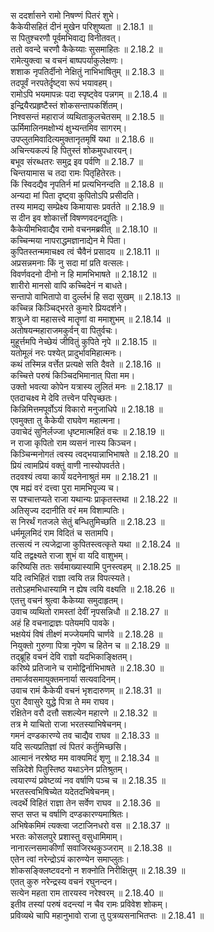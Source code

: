 

  
स ददर्शासने रामो निषण्णं पितरं शुभे।  
कैकेयीसहितं दीनं मुखेन परिशुष्यता ॥ 2.18.1 ॥   
स पितुश्चरणौ पूर्वमभिवाद्य विनीतवत्।  
ततो ववन्दे चरणौ कैकेय्याः सुसमाहितः ॥ 2.18.2 ॥   
रामेत्युक्त्वा च वचनं बाष्पपर्याकुलेक्षणः।  
शशाक नृपतिर्दीनो नेक्षितुं नाभिभाषितुम् ॥ 2.18.3 ॥   
तदपूर्वं नरपतेर्दृष्ट्वा रूपं भयावहम्।  
रामोऽपि भयमापन्नः पदा स्पृष्ट्वेव पन्नगम् ॥ 2.18.4 ॥   
इन्द्रियैरप्रहृष्टैस्तं शोकसन्तापकर्शितम्।  
निश्वसन्तं महाराजं व्यथिताकुलचेतसम् ॥ 2.18.5 ॥   
ऊर्मिमालिनमक्षोभ्यं क्षुभ्यन्तमिव सागरम्।  
उपप्लुतमिवादित्यमुक्तानृतमृषिं यथा ॥ 2.18.6 ॥   
अचिन्त्यकल्पं हि पितुस्तं शोकमुपधारयन्।  
बभूव संरब्धतरः समुद्र इव पर्वणि ॥ 2.18.7 ॥   
चिन्तयामास च तदा रामः पितृहितेरतः।  
किं स्विदद्यैव नृपतिर्न मां प्रत्यभिनन्दति ॥ 2.18.8 ॥   
अन्यदा मां पिता दृष्ट्वा कुपितोऽपि प्रसीदति।  
तस्य मामद्य सम्प्रेक्ष्य किमायासः प्रवर्तते ॥ 2.18.9 ॥   
स दीन इव शोकार्त्तो विषण्णवदनद्युतिः।  
कैकेयीमभिवाद्यैव रामो वचनमब्रवीत् ॥ 2.18.10 ॥   
कच्चिन्मया नापराद्धमज्ञानाद्येन मे पिता।  
कुपितस्तन्ममाचक्ष्व त्वं चैवैनं प्रसादय ॥ 2.18.11 ॥   
अप्रसन्नमनाः किं नु सदा मां प्रति वत्सलः।  
विवर्णवदनो दीनो न हि मामभिभाषते ॥ 2.18.12 ॥   
शारीरो मानसो वापि कच्चिदेनं न बाधते।  
सन्तापो वाभितापो वा दुर्ल्लभं हि सदा सुखम् ॥ 2.18.13 ॥   
कच्चिन्न किञ्चिद्भरते कुमारे प्रियदर्शने।  
शत्रुध्ने वा महासत्त्वे मातॄणां वा ममाशुभम् ॥ 2.18.14 ॥   
अतोषयन्महाराजमकुर्वन् वा पितुर्वचः।  
मुहूर्त्तमपि नेच्छेयं जीवितुं कुपिते नृपे ॥ 2.18.15 ॥   
यतोमूलं नरः पश्येत् प्रादुर्भावमिहात्मनः।  
कथं तस्मिन्न वर्त्तेत प्रत्यक्षे सति दैवते ॥ 2.18.16 ॥   
कच्चित्ते परुषं किञ्चिदभिमानात् पिता मम।  
उक्तो भवत्या कोपेन यत्रास्य लुलितं मनः ॥ 2.18.17 ॥   
एतदाचक्ष्व मे देवि तत्त्वेन परिपृच्छतः।  
किन्निमित्तमपूर्वोऽयं विकारो मनुजाधिपे ॥ 2.18.18 ॥   
एवमुक्ता तु कैकेयी राघवेण महात्मना।  
उवाचेदं सुनिर्लज्जा धृष्टमात्महितं वचः ॥ 2.18.19 ॥   
न राजा कृपितो राम व्यसनं नास्य किञ्चन।  
किञ्चिन्मनोगतं त्वस्य त्वद्भयान्नाभिभाषते ॥ 2.18.20 ॥   
प्रियं त्वामप्रियं वक्तुं वाणी नास्योपवर्तते।  
तदवश्यं त्वया कार्यं यदनेनाश्रुतं मम ॥ 2.18.21 ॥   
एष मह्यं वरं दत्त्वा पुरा मामभिपूज्य च।  
स पश्चात्तप्यते राजा यथान्यः प्राकृतस्तथा ॥ 2.18.22 ॥   
अतिसृज्य ददानीति वरं मम विशाम्पतिः।  
स निरर्थं गतजले सेतुं बन्धितुमिच्छति ॥ 2.18.23 ॥   
धर्ममूलमिदं राम विदितं च सतामपि।  
तत्सत्यं न त्यजेद्राजा कुपितस्त्वत्कृते यथा ॥ 2.18.24 ॥   
यदि तद्वक्ष्यते राजा शुभं वा यदि वाशुभम्।  
करिष्यसि ततः सर्वमाख्यास्यामि पुनस्त्वहम् ॥ 2.18.25 ॥   
यदि त्वभिहितं राज्ञा त्वयि तन्न विपत्स्यते।  
ततोऽहमभिधास्यामि न ह्येष त्वयि वक्ष्यति ॥ 2.18.26 ॥   
एतत्तु वचनं श्रुत्वा कैकेय्या समुदाहृतम्।  
उवाच व्यथितो रामस्तां देवीं नृपसन्निधौ ॥ 2.18.27 ॥   
अहं हि वचनाद्राज्ञः पतेयमपि पावके।  
भक्षयेयं विषं तीक्ष्णं मज्जेयमपि चार्णवे ॥ 2.18.28 ॥   
नियुक्तो गुरुणा पित्रा नृपेण च हितेन च ॥ 2.18.29 ॥   
तद्ब्रूहि वचनं देवि राज्ञो यदभिकाङ्क्षितम्।  
करिष्ये प्रतिजाने च रामोद्विर्नाभिभाषते ॥ 2.18.30 ॥   
तमार्जवसमायुक्तमनार्या सत्यवादिनम्।  
उवाच रामं कैकेयी वचनं भृशदारुणम् ॥ 2.18.31 ॥   
पुरा दैवासुरे युद्धे पित्रा ते मम राघव।  
रक्षितेन वरौ दत्तौ सशल्येन महारणे ॥ 2.18.32 ॥   
तत्र मे याचितो राजा भरतस्याभिषेचनम्।  
गमनं दण्डकारण्ये तव चाद्यैव राघव ॥ 2.18.33 ॥   
यदि सत्यप्रतिज्ञां त्वं पितरं कर्तुमिच्छसि।  
आत्मानं नरश्रेष्ठ मम वाक्यमिदं शृणु ॥ 2.18.34 ॥   
सन्निदेशे पितुस्तिष्ठ यथाऽनेन प्रतिश्रुतम्।  
त्वयारण्यं प्रवेष्टव्यं नव वर्षाणि पञ्च च ॥ 2.18.35 ॥   
भरतस्त्वभिषिच्येत यदेतदभिषेचनम्।  
त्वदर्थे विहितं राज्ञा तेन सर्वेण राघव ॥ 2.18.36 ॥   
सप्त सप्त च वर्षाणि दण्डकारण्यमाश्रितः।  
अभिषेकमिमं त्यक्त्वा जटाजिनधरो वस ॥ 2.18.37 ॥   
भरतः कोसलपुरे प्रशास्तु वसुधामिमाम्।  
नानारत्नसमाकीर्णां सवाजिरथकुञ्जराम् ॥ 2.18.38 ॥   
एतेन त्वां नरेन्द्रोऽयं कारुण्येन समाप्लुतः।  
शोकसङ्क्लिष्टवदनो न शक्नोति निरीक्षितुम् ॥ 2.18.39 ॥   
एतत् कुरु नरेन्द्रस्य वचनं रघुनन्दन।  
सत्येन महता राम तारयस्व नरेश्वरम् ॥ 2.18.40 ॥   
इतीव तस्यां परुषं वदन्त्यां न चैव रामः प्रविवेश शोकम्।  
प्रविव्यथे चापि महानुभावो राजा तु पुत्रव्यसनाभितप्तः ॥ 2.18.41 ॥   

